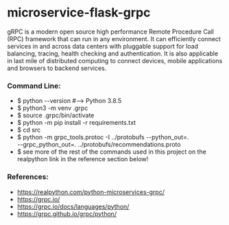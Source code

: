 # microservice-flask-grpc

gRPC is a modern open source high performance Remote Procedure Call (RPC) framework that can run in any environment. It can efficiently connect services in and across data centers with pluggable support for load balancing, tracing, health checking and authentication. It is also applicable in last mile of distributed computing to connect devices, mobile applications and browsers to backend services.

### Command Line:

- $ python --version  #--> Python 3.8.5
- $ python3 -m venv .grpc
- $ source .grpc/bin/activate
- $ python -m pip install -r requirements.txt
- $ cd src
- $ python -m grpc_tools.protoc -I ../protobufs --python_out=. \
            --grpc_python_out=. ../protobufs/recommendations.proto
- $ see more of the rest of the commands used in this project on the realpython link in the reference section below!

### References:

- https://realpython.com/python-microservices-grpc/
- https://grpc.io/
- https://grpc.io/docs/languages/python/
- https://grpc.github.io/grpc/python/
